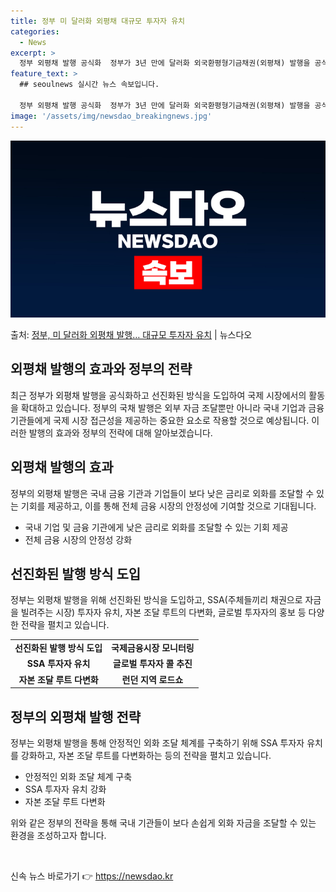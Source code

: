 ```yaml
---
title: 정부 미 달러화 외평채 대규모 투자자 유치
categories:
  - News
excerpt: >
  정부 외평채 발행 공식화  정부가 3년 만에 달러화 외국환평형기금채권(외평채) 발행을 공식화하고 이에 대한 …
feature_text: >
  ## seoulnews 실시간 뉴스 속보입니다.

  정부 외평채 발행 공식화  정부가 3년 만에 달러화 외국환평형기금채권(외평채) 발행을 공식화하고 이에 대한 …
image: '/assets/img/newsdao_breakingnews.jpg'
---
```


![뉴스다오 속보](/assets/img/newsdao_breakingnews.jpg)

<p>출처: <a href="https://newsdao.kr/4273" rel="dofollow">정부, 미 달러화 외평채 발행… 대규모 투자자 유치</a> | 뉴스다오</p>

<h2 data-ke-size="size26">외평채 발행의 효과와 정부의 전략</h2>
<p data-ke-size="size16">최근 정부가 외평채 발행을 공식화하고 선진화된 방식을 도입하여 국제 시장에서의 활동을 확대하고 있습니다. 정부의 국채 발행은 외부 자금 조달뿐만 아니라 국내 기업과 금융 기관들에게 국제 시장 접근성을 제공하는 중요한 요소로 작용할 것으로 예상됩니다. 이러한 발행의 효과와 정부의 전략에 대해 알아보겠습니다.</p>

<h2 data-ke-size="size24">외평채 발행의 효과</h2>
<p data-ke-size="size16">정부의 외평채 발행은 국내 금융 기관과 기업들이 보다 낮은 금리로 외화를 조달할 수 있는 기회를 제공하고, 이를 통해 전체 금융 시장의 안정성에 기여할 것으로 기대됩니다.</p>
<ul>
<li>국내 기업 및 금융 기관에게 낮은 금리로 외화를 조달할 수 있는 기회 제공</li>
<li>전체 금융 시장의 안정성 강화</li>
</ul>

<h2 data-ke-size="size24">선진화된 발행 방식 도입</h2>
<p data-ke-size="size16">정부는 외평채 발행을 위해 선진화된 방식을 도입하고, SSA(주체들끼리 채권으로 자금을 빌려주는 시장) 투자자 유치, 자본 조달 루트의 다변화, 글로벌 투자자의 홍보 등 다양한 전략을 펼치고 있습니다.</p>
<table>
<tr>
<td style="text-align: center; height: 17px;"><b>선진화된 발행 방식 도입</b></td>
<td style="text-align: center; height: 17px;"><b>국제금융시장 모니터링</b></td>
</tr>
<tr>
<td style="text-align: center; height: 17px;"><b>SSA 투자자 유치</b></td>
<td style="text-align: center; height: 17px;"><b>글로벌 투자자 콜 추진</b></td>
</tr>
<tr>
<td style="text-align: center; height: 17px;"><b>자본 조달 루트 다변화</b></td>
<td style="text-align: center; height: 17px;"><b>런던 지역 로드쇼</b></td>
</tr>
</table>

<h2 data-ke-size="size24">정부의 외평채 발행 전략</h2>
<p data-ke-size="size16">정부는 외평채 발행을 통해 안정적인 외화 조달 체계를 구축하기 위해 SSA 투자자 유치를 강화하고, 자본 조달 루트를 다변화하는 등의 전략을 펼치고 있습니다.</p>
<ul>
<li>안정적인 외화 조달 체계 구축</li>
<li>SSA 투자자 유치 강화</li>
<li>자본 조달 루트 다변화</li>
</ul>

<p data-ke-size="size16">위와 같은 정부의 전략을 통해 국내 기관들이 보다 손쉽게 외화 자금을 조달할 수 있는 환경을 조성하고자 합니다.</p>
<p data-ke-size="size16">&nbsp;</p> 

신속 뉴스 바로가기 👉 <a href="https://newsdao.kr" rel="dofollow">https://newsdao.kr</a>


